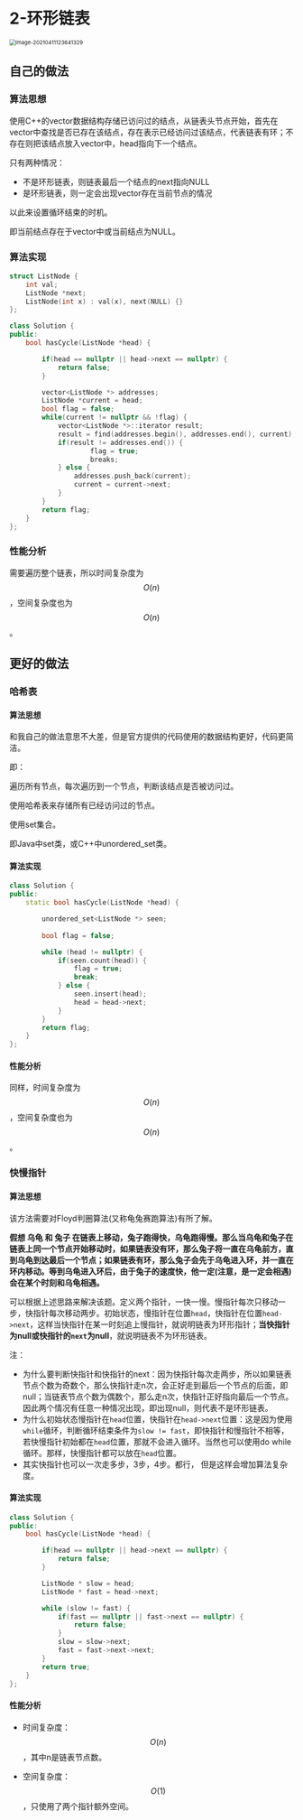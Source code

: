 # 2-环形链表

<img src="https://crayon-1302863897.cos.ap-beijing.myqcloud.com/image/image-20210411123641329.png" alt="image-20210411123641329" style="zoom:67%;" />





## 自己的做法

### 算法思想

使用C++的vector数据结构存储已访问过的结点，从链表头节点开始，首先在vector中查找是否已存在该结点，存在表示已经访问过该结点，代表链表有环；不存在则把该结点放入vector中，head指向下一个结点。



只有两种情况：

- 不是环形链表，则链表最后一个结点的next指向NULL
- 是环形链表，则一定会出现vector存在当前节点的情况

以此来设置循环结束的时机。

即当前结点存在于vector中或当前结点为NULL。

### 算法实现

```c++
struct ListNode {
    int val;
    ListNode *next;
    ListNode(int x) : val(x), next(NULL) {}
};

class Solution {
public:
    bool hasCycle(ListNode *head) {

        if(head == nullptr || head->next == nullptr) {
            return false;
        }

        vector<ListNode *> addresses;
        ListNode *current = head;
        bool flag = false;
        while(current != nullptr && !flag) {
            vector<ListNode *>::iterator result;
            result = find(addresses.begin(), addresses.end(), current);
            if(result != addresses.end()) {
                    flag = true;
                	breaks;
            } else {
                addresses.push_back(current);
                current = current->next;
            }
        }
        return flag;
    }
};
```

### 性能分析

需要遍历整个链表，所以时间复杂度为$$O({n})$$，空间复杂度也为$$O(n)$$。



## 更好的做法

### 哈希表

#### 算法思想

和我自己的做法意思不大差，但是官方提供的代码使用的数据结构更好，代码更简洁。

即：

遍历所有节点，每次遍历到一个节点，判断该结点是否被访问过。

使用哈希表来存储所有已经访问过的节点。

使用set集合。

即Java中set类，或C++中unordered_set类。

#### 算法实现

```c++
class Solution {
public:
    static bool hasCycle(ListNode *head) {

        unordered_set<ListNode *> seen;
        
        bool flag = false;

        while (head != nullptr) {
            if(seen.count(head)) {
                flag = true;
                break;
            } else {
                seen.insert(head);
                head = head->next;
            }
        }
        return flag;
    }
};
```

#### 性能分析

同样，时间复杂度为$$O({n})$$，空间复杂度也为$$O(n)$$。



### 快慢指针

#### 算法思想

该方法需要对Floyd判圈算法(又称龟兔赛跑算法)有所了解。



**假想 乌龟 和 兔子 在链表上移动，兔子跑得快，乌龟跑得慢。那么当乌龟和兔子在链表上同一个节点开始移动时，如果链表没有环，那么兔子将一直在乌龟前方，直到乌龟到达最后一个节点；如果链表有环，那么兔子会先于乌龟进入环，并一直在环内移动。等到乌龟进入环后，由于兔子的速度快，他一定(注意，是一定会相遇)会在某个时刻和乌龟相遇。**



可以根据上述思路来解决该题。定义两个指针，一快一慢。慢指针每次只移动一步，快指针每次移动两步。初始状态，慢指针在位置`head`，快指针在位置`head->next`，这样当快指针在某一时刻追上慢指针，就说明链表为环形指针；**当快指针为null或快指针的`next`为null**，就说明链表不为环形链表。

注：

- 为什么要判断快指针和快指针的next：因为快指针每次走两步，所以如果链表节点个数为奇数个，那么快指针走n次，会正好走到最后一个节点的后面，即null；当链表节点个数为偶数个，那么走n次，快指针正好指向最后一个节点。因此两个情况有任意一种情况出现，即出现null，则代表不是环形链表。
- 为什么初始状态慢指针在`head`位置，快指针在`head->next`位置：这是因为使用`while`循环，判断循环结束条件为`slow != fast`，即快指针和慢指针不相等，若快慢指针初始都在`head`位置，那就不会进入循环。当然也可以使用do while循环。那样，快慢指针都可以放在`head`位置。
- 其实快指针也可以一次走多步，3步，4步。都行， 但是这样会增加算法复杂度。

#### 算法实现

```c++
class Solution {
public:
    bool hasCycle(ListNode *head) {

        if(head == nullptr || head->next == nullptr) {
            return false;
        }

        ListNode * slow = head;
        ListNode * fast = head->next;

        while (slow != fast) {
            if(fast == nullptr || fast->next == nullptr) {
                return false;
            }
            slow = slow->next;
            fast = fast->next->next;
        }
        return true;
    }
};
```



#### 性能分析

- 时间复杂度：$$O(n)$$，其中n是链表节点数。

- 空间复杂度：$$O(1)$$，只使用了两个指针额外空间。

    